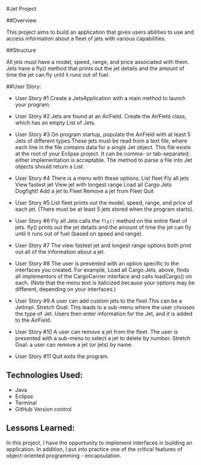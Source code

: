 #Jet Project

##Overview

This project aims to build an application that gives users abilities to use and access information about a fleet of jets with various capabilities. 

##Structure

All jets must have a model, speed, range, and price associated with them.
Jets have a fly() method that prints out the jet details and the amount of time the jet can fly until it runs out of fuel.

##User Story:
* User Story #1
Create a JetsApplication with a main method to launch your program.

* User Story #2
Jets are found at an AirField. Create the AirField class, which has an empty List of Jets.

* User Story #3
On program startup, populate the AirField with at least 5 Jets of different types.These jets must be read from a text file, where each line in the file contains data for a single Jet object. This file exists at the root of your Eclipse project. It can be comma- or tab-separated; either implementation is acceptable. The method to parse a file into Jet objects should return a List<Jet>. 

* User Story #4
There is a menu with these options:
List fleet
Fly all jets
View fastest jet
View jet with longest range
Load all Cargo Jets
Dogfight!
Add a jet to Fleet
Remove a jet from Fleet
Quit

* User Story #5
List fleet prints out the model, speed, range, and price of each jet. (There must be at least 5 jets stored when the program starts).

* User Story #6
Fly all Jets calls the `fly()` method on the entire fleet of jets. fly() prints out the jet details and the amount of time the jet can fly until it runs out of fuel (based on speed and range).

* User Story #7
The view fastest jet and longest range options both print out all of the information about a jet.

* User Story #8
The user is presented with an option specific to the interfaces you created. For example, Load all Cargo Jets, above, finds all implementors of the CargoCarrier interface and calls loadCargo() on each. (Note that the menu text is italicized because your options may be different, depending on your interfaces.)

* User Story #9
A user can add custom jets to the fleet.This can be a JetImpl.
Stretch Goal: This leads to a sub-menu where the user chooses the type of Jet.
Users then enter information for the Jet, and it is added to the AirField.

* User Story #10
A user can remove a jet from the fleet.
The user is presented with a sub-menu to select a jet to delete by number.
Stretch Goal: a user can remove a jet (or jets) by name.

* User Story #11
Quit exits the program.

## Technologies Used:
* Java
* Eclipse
* Terminal
* GitHub Version control

## Lessons Learned:

In this project, I have the opportunity to implement interfaces in building an application. In addition, I put into practice one of the critical features of object-oriented programming - encapsulation.
